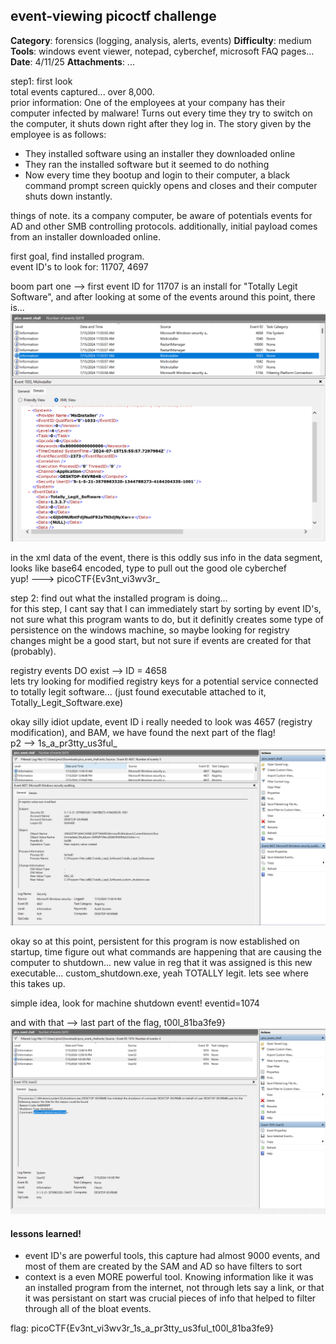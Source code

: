 ## event-viewing picoctf challenge ##
**Category**: forensics (logging, analysis, alerts, events)
**Difficulty**: medium
**Tools**: windows event viewer, notepad, cyberchef, microsoft FAQ pages... 
**Date**: 4/11/25
**Attachments**: ...

step1: first look <br>
total events captured... over 8,000. <br>
prior information: One of the employees at your company has their computer infected by malware! Turns out every time they try to switch on the computer, it shuts down right after they log in. The story given by the employee is as follows:
- They installed software using an installer they downloaded online
- They ran the installed software but it seemed to do nothing
- Now every time they bootup and login to their computer, a black command prompt screen quickly opens and closes and their computer shuts down instantly.

things of note. its a company computer, be aware of potentials events for AD and other SMB controlling protocols. additionally, initial payload comes from an installer downloaded online. <br>

first goal, find installed program.<br>
event ID's to look for: 11707, 4697    <br>

boom part one --> first event ID for 11707 is an install for "Totally Legit Software", and after looking at some of the events around this point, there is...<br>
![img](picoeventchall1.png)

in the xml data of the event, there is this oddly sus info in the data segment, looks like base64 encoded, type to pull out the good ole cyberchef<br>
yup! ---> picoCTF{Ev3nt_vi3wv3r_ <br>

step 2: find out what the installed program is doing... <br>
for this step, I cant say that I can immediately start by sorting by event ID's, not sure what this program wants to do, but it definitly creates some type of persistence on the windows machine, so maybe looking for registry changes might be a good start, but not sure if events are created for that (probably).<br>

registry events DO exist --> ID = 4658 <br>
lets try looking for modified registry keys for a potential service connected to totally legit software...  (just found executable attached to it, Totally_Legit_Software.exe)

okay silly idiot update, event ID i really needed to look was 4657 (registry modification), and BAM, we have found the next part of the flag!<br>
p2 --> 1s_a_pr3tty_us3ful_<br>
![img](picoeventchall2.png)

okay so at this point, persistent for this program is now established on startup, time figure out what commands are happening that are causing the computer to shutdown...
new value in reg that it was assigned is this new executable... custom_shutdown.exe, yeah TOTALLY legit. lets see where this takes up. <br>

simple idea, look for machine shutdown event!   eventid=1074 <br>

and with that --> last part of the flag, t00l_81ba3fe9} <br>
![img](picoeventchall3.png)


#### lessons learned! ####
- event ID's are powerful tools, this capture had almost 9000 events, and most of them are created by the SAM and AD so have filters to sort 
- context is a even MORE powerful tool. Knowing information like it was an installed program from the internet, not through lets say a link, or that it was persistant on start was crucial pieces of info that helped to filter through all of the bloat events.

flag: picoCTF{Ev3nt_vi3wv3r_1s_a_pr3tty_us3ful_t00l_81ba3fe9}